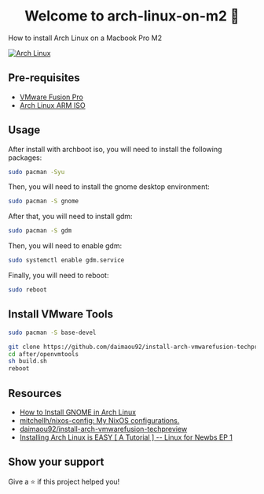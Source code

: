 <h1 align="center">Welcome to arch-linux-on-m2 👋</h1>
<p>
  How to install Arch Linux on a Macbook Pro M2
</p>

[![Arch Linux](https://i.gyazo.com/a741427b8452da194e6840ae613f4173.png)](https://gyazo.com/a741427b8452da194e6840ae613f4173)

## Pre-requisites

- [VMware Fusion Pro](https://blogs.vmware.com/teamfusion/2024/05/fusion-pro-now-available-free-for-personal-use.html)
- [Arch Linux ARM ISO](https://release.archboot.net/aarch64/latest/iso/)

## Usage

After install with archboot iso, you will need to install the following packages:

```sh
sudo pacman -Syu
```

Then, you will need to install the gnome desktop environment:

```sh
sudo pacman -S gnome
```

After that, you will need to install gdm:

```sh
sudo pacman -S gdm
```

Then, you will need to enable gdm:

```sh
sudo systemctl enable gdm.service
```

Finally, you will need to reboot:

```sh
sudo reboot
```

## Install VMware Tools

```sh
sudo pacman -S base-devel
```

```sh
git clone https://github.com/daimaou92/install-arch-vmwarefusion-techpreview.git
cd after/openvmtools
sh build.sh
reboot
```

## Resources

- [How to Install GNOME in Arch Linux](https://phoenixnap.com/kb/arch-linux-gnome)
- [mitchellh/nixos-config: My NixOS configurations.](https://github.com/mitchellh/nixos-config)
- [daimaou92/install-arch-vmwarefusion-techpreview](https://github.com/daimaou92/install-arch-vmwarefusion-techpreview)
- [Installing Arch Linux is EASY [ A Tutorial ] -- Linux for Newbs EP 1](https://www.youtube.com/watch?v=8YE1LlTxfMQ)

## Show your support

Give a ⭐️ if this project helped you!
